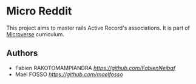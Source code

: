 # Micro Reddit

This project aims to master rails Active Record's associations.
It is part of [Microverse](https://www.microverse.org/) curriculum.

## Authors

- Fabien RAKOTOMAMPIANDRA _https://github.com/FabienNeibaf_
- Mael FOSSO _https://github.com/maelfosso_
